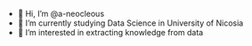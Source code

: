 - 👋 Hi, I’m @a-neocleous
- 🌱 I’m currently studying Data Science in University of Nicosia
- 👀 I’m interested in extracting knowledge from data

<!---
a-neocleous/a-neocleous is a ✨ special ✨ repository because its `README.md` (this file) appears on your GitHub profile.
You can click the Preview link to take a look at your changes.
--->
